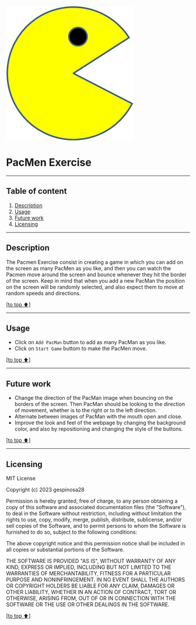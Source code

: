 ![PacMen](https://github.com/gespinosa28/PacMen/blob/main/images/PacMan1.png)

# PacMen Exercise
---
## Table of content

1. [Description](#description)
2. [Usage](#usage)
3. [Future work](#future-work)
4. [Licensing](#licensing)
---
## Description

The Pacmen Exercise consist in creating a game in which you can add on the screen as many PacMen as you like, and then you can watch the Pacmen move around the screen and bounce whenever they hit the border of the screen. Keep in mind that when you add a new PacMan the position on the screen will be randomly selected, and also expect them to move at random speeds and directions.

[[to top ⬆️]](#pacmen-exercise)

---
## Usage

* Click on `Add PacMan` button to add as many PacMan as you like.
* Click on `Start Game` buttom to make the PacMen move.

[[to top ⬆️]](#pacmen-exercise)

---
## Future work

* Change the direction of the PacMan image when bouncing on the borders of the screen. Then PacMan should be looking to the direction of movement, whether is to the right or to the left direction.
* Alternate between images of PacMan with the mouth open and close.
* Improve the look and feel of the webpage by changing the background color, and also by repositioning and changing the style of the buttons.

[[to top ⬆️]](#pacmen-exercise)

---
## Licensing

MIT License

Copyright (c) 2023 gespinosa28

Permission is hereby granted, free of charge, to any person obtaining a copy of this software and associated documentation files (the "Software"), to deal in the Software without restriction, including without limitation the rights to use, copy, modify, merge, publish, distribute, sublicense, and/or sell copies of the Software, and to permit persons to whom the Software is furnished to do so, subject to the following conditions:

The above copyright notice and this permission notice shall be included in all copies or substantial portions of the Software.

THE SOFTWARE IS PROVIDED "AS IS", WITHOUT WARRANTY OF ANY KIND, EXPRESS OR IMPLIED, INCLUDING BUT NOT LIMITED TO THE WARRANTIES OF MERCHANTABILITY, FITNESS FOR A PARTICULAR PURPOSE AND NONINFRINGEMENT. IN NO EVENT SHALL THE AUTHORS OR COPYRIGHT HOLDERS BE LIABLE FOR ANY CLAIM, DAMAGES OR OTHER LIABILITY, WHETHER IN AN ACTION OF CONTRACT, TORT OR OTHERWISE, ARISING FROM, OUT OF OR IN CONNECTION WITH THE SOFTWARE OR THE USE OR OTHER DEALINGS IN THE SOFTWARE.

[[to top ⬆️]](#pacmen-exercise)
